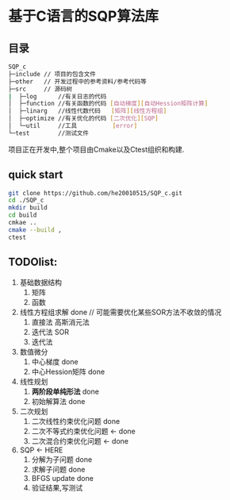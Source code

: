 <!--
 * @Author: HeYuwei
 * @Date: 2022-03-13 09:13:40
 * @LastEditors: Heyuwei
 * @LastEditTime: 2022-04-26 12:19:23
 * @FilePath: \SQP_c\readme.md
 * @Description: 
 * 
 * Copyright (c) 2022 by Heyuwei, All Rights Reserved. 
-->
# 基于C语言的SQP算法库

## 目录

```bash
SQP_c
├─include // 项目的包含文件
├─other   // 开发过程中的参考资料/参考代码等
├─src     // 源码树
|  ├─log      //有关日志的代码
│  ├─function //有关函数的代码 [自动梯度][自动Hession矩阵计算]
│  ├─linarg   //线性代数代码   [矩阵][线性方程组]
│  ├─optimize //有关优化的代码 [二次优化][SQP]
│  └─util     //工具          [error]
└─test        //测试文件
```

项目正在开发中,整个项目由Cmake以及Ctest组织和构建.

## quick start

```bash
git clone https://github.com/he20010515/SQP_c.git
cd ./SQP_c
mkdir build
cd build
cmkae ..
cmake --build ,
ctest
```



## TODOlist:

1. 基础数据结构
   1. 矩阵
   2. 函数
2. 线性方程组求解 done // 可能需要优化某些SOR方法不收敛的情况
   1. 直接法 高斯消元法
   2. 迭代法 SOR
   3. 迭代法 
3. 数值微分             
    1. 中心梯度        done
    2. 中心Hession矩阵 done
4. 线性规划
    1. **两阶段单纯形法** done
    2. 初始解算法 done
5. 二次规划
    1. 二次线性约束优化问题 done
    2. 二次不等式约束优化问题 ←  done
    3. 二次混合约束优化问题   ←  done
6. SQP   ← HERE
   1. 分解为子问题 done
   2. 求解子问题 done
   3. BFGS update done
   4. 验证结果,写测试
